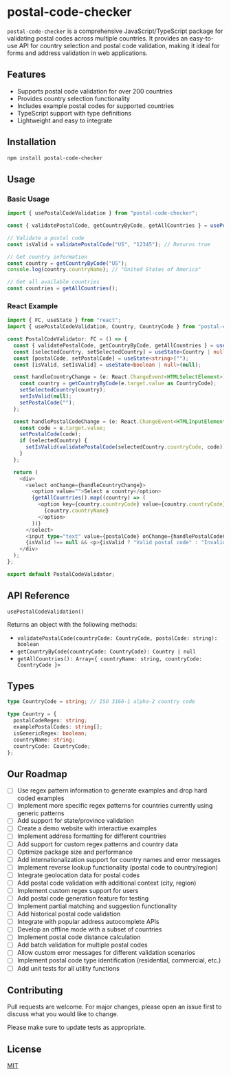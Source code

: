 # postal-code-checker

`postal-code-checker` is a comprehensive JavaScript/TypeScript package for validating postal codes across multiple countries. It provides an easy-to-use API for country selection and postal code validation, making it ideal for forms and address validation in web applications.

## Features

- Supports postal code validation for over 200 countries
- Provides country selection functionality
- Includes example postal codes for supported countries
- TypeScript support with type definitions
- Lightweight and easy to integrate

## Installation

```bash
npm install postal-code-checker
```

## Usage

### Basic Usage

```typescript
import { usePostalCodeValidation } from "postal-code-checker";

const { validatePostalCode, getCountryByCode, getAllCountries } = usePostalCodeValidation();

// Validate a postal code
const isValid = validatePostalCode("US", "12345"); // Returns true

// Get country information
const country = getCountryByCode("US");
console.log(country.countryName); // "United States of America"

// Get all available countries
const countries = getAllCountries();
```

### React Example

```typescript
import { FC, useState } from "react";
import { usePostalCodeValidation, Country, CountryCode } from "postal-code-checker";

const PostalCodeValidator: FC = () => {
  const { validatePostalCode, getCountryByCode, getAllCountries } = usePostalCodeValidation();
  const [selectedCountry, setSelectedCountry] = useState<Country | null>(null);
  const [postalCode, setPostalCode] = useState<string>("");
  const [isValid, setIsValid] = useState<boolean | null>(null);

  const handleCountryChange = (e: React.ChangeEvent<HTMLSelectElement>) => {
    const country = getCountryByCode(e.target.value as CountryCode);
    setSelectedCountry(country);
    setIsValid(null);
    setPostalCode("");
  };

  const handlePostalCodeChange = (e: React.ChangeEvent<HTMLInputElement>) => {
    const code = e.target.value;
    setPostalCode(code);
    if (selectedCountry) {
      setIsValid(validatePostalCode(selectedCountry.countryCode, code));
    }
  };

  return (
    <div>
      <select onChange={handleCountryChange}>
        <option value="">Select a country</option>
        {getAllCountries().map((country) => (
          <option key={country.countryCode} value={country.countryCode}>
            {country.countryName}
          </option>
        ))}
      </select>
      <input type="text" value={postalCode} onChange={handlePostalCodeChange} placeholder="Enter postal code" />
      {isValid !== null && <p>{isValid ? "Valid postal code" : "Invalid postal code"}</p>}
    </div>
  );
};

export default PostalCodeValidator;
```

## API Reference

`usePostalCodeValidation()`

Returns an object with the following methods:

- `validatePostalCode(countryCode: CountryCode, postalCode: string): boolean`
- `getCountryByCode(countryCode: CountryCode): Country | null`
- `getAllCountries(): Array<{ countryName: string, countryCode: CountryCode }>`

## Types

```typescript
type CountryCode = string; // ISO 3166-1 alpha-2 country code

type Country = {
  postalCodeRegex: string;
  examplePostalCodes: string[];
  isGenericRegex: boolean;
  countryName: string;
  countryCode: CountryCode;
};
```

## Our Roadmap

- [ ] Use regex pattern information to generate examples and drop hard coded examples
- [ ] Implement more specific regex patterns for countries currently using generic patterns
- [ ] Add support for state/province validation
- [ ] Create a demo website with interactive examples
- [ ] Implement address formatting for different countries
- [ ] Add support for custom regex patterns and country data
- [ ] Optimize package size and performance
- [ ] Add internationalization support for country names and error messages
- [ ] Implement reverse lookup functionality (postal code to country/region)
- [ ] Integrate geolocation data for postal codes
- [ ] Add postal code validation with additional context (city, region)
- [ ] Implement custom regex support for users
- [ ] Add postal code generation feature for testing
- [ ] Implement partial matching and suggestion functionality
- [ ] Add historical postal code validation
- [ ] Integrate with popular address autocomplete APIs
- [ ] Develop an offline mode with a subset of countries
- [ ] Implement postal code distance calculation
- [ ] Add batch validation for multiple postal codes
- [ ] Allow custom error messages for different validation scenarios
- [ ] Implement postal code type identification (residential, commercial, etc.)
- [ ] Add unit tests for all utility functions

## Contributing

Pull requests are welcome. For major changes, please open an issue first
to discuss what you would like to change.

Please make sure to update tests as appropriate.

## License

[MIT](https://choosealicense.com/licenses/mit/)
